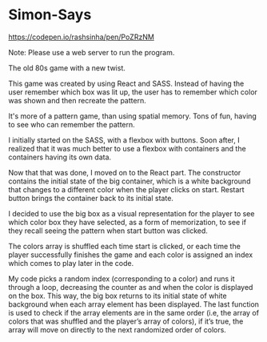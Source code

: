 # Simon-Says

https://codepen.io/rashsinha/pen/PoZRzNM

Note: Please use a web server to run the program. 

The old 80s game with a new twist.

This game was created by using React and SASS. Instead of having the user remember which box was lit up, the user has to remember which color was shown and then recreate the pattern. 

It's more of a pattern game, than using spatial memory. Tons of fun, having to see who can remember the pattern.

I initially started on the SASS, with a flexbox with buttons. Soon after, I realized that it was much better to use a flexbox with containers and the containers having its own data. 

Now that that was done, I moved on to the React part. The constructor contains the initial state of the big container, which is a white background that changes to a different color when the player clicks on start. Restart button brings the container back to its initial state. 

I decided to use the big box as a visual representation for the player to see which color box they have selected, as a form of memorization, to see if they recall seeing the pattern when start button was clicked. 

The colors array is shuffled each time start is clicked, or each time the player successfully finishes the game and each color is assigned an index which comes to play later in the code.

My code picks a random index (corresponding to a color) and runs it through a loop, decreasing the counter as and when the color is displayed on the box. This way, the big box returns to its initial state of white background when each array element has been displayed. The last function is used to check if the array elements are in the same order (i.e, the array of colors that was shuffled and the player’s array of colors), if it’s true, the array will move on directly to the next randomized order of colors. 
